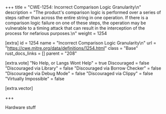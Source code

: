 +++
title = "CWE-1254: Incorrect Comparison Logic Granularity\n"
description = "The product's comparison logic is performed over a series of steps rather than across the entire string in one operation. If there is a comparison logic failure on one of these steps, the operation may be vulnerable to a timing attack that can result in the interception of the process for nefarious purposes.\n"
weight = 1254

[extra]
id = 1254
name = "Incorrect Comparison Logic Granularity\n"
url = "https://cwe.mitre.org/data/definitions/1254.html"
class = "Base"
rust_docs_links = []
parent = "208"

[extra.vote]
"No Help, or Langs Wont Help" = true
Discouraged = false
"Discouraged via Library" = false
"Discouraged via Borrow Checker" = false
"Discouraged via Debug Mode" = false
"Discouraged via Clippy" = false
"Virtually Impossible" = false

[extra.vector]

+++

Hardware stuff